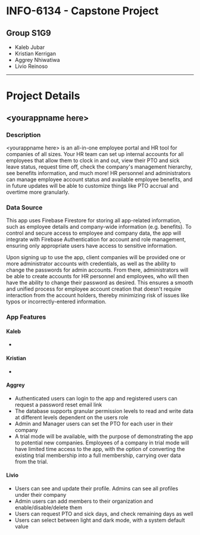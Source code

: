 # INFO-6134 - Capstone Project
## Group S1G9
- Kaleb Jubar
- Kristian Kerrigan
- Aggrey Nhiwatiwa
- Livio Reinoso
---
# Project Details
## \<yourappname here\>
### Description
\<yourappname here\> is an all-in-one employee portal and HR tool for companies of all sizes. Your HR team can set up internal accounts for all employees that allow them to clock in and out, view their PTO and sick leave status, request time off, check the company's management hierarchy, see benefits information, and much more! HR personnel and administrators can manage employee account status and available employee benefits, and in future updates will be able to customize things like PTO accrual and overtime more granularly.
### Data Source
This app uses Firebase Firestore for storing all app-related information, such as employee details and company-wide information (e.g. benefits). To control and secure access to employee and company data, the app will integrate with Firebase Authentication for account and role management, ensuring only appropriate users have access to sensitive information.

Upon signing up to use the app, client companies will be provided one or more administrator accounts with credentials, as well as the ability to change the passwords for admin accounts. From there, administrators will be able to create accounts for HR personnel and employees, who will then have the ability to change their password as desired. This ensures a smooth and unified process for employee account creation that doesn't require interaction from the account holders, thereby minimizing risk of issues like typos or incorrectly-entered information.
### App Features
#### Kaleb
- 
  
#### Kristian
-
  
#### Aggrey
- Authenticated users can login to the app and registered users can request a password reset email link
- The database supports granular permission levels to read and write data at different levels dependent on the users role
- Admin and Manager users can set the PTO for each user in their company
- A trial mode will be available, with the purpose of demonstrating the app to potential new companies. Employees of a company in trial mode will have limited time access to the app, with the option of converting the existing trial membership into a full membership, carrying over data from the trial.
  
#### Livio
- Users can see and update their profile. Admins can see all profiles under their company
- Admin users can add members to their organization and enable/disable/delete them
- Users can request PTO and sick days, and check remaining days as well
- Users can select between light and dark mode, with a system default value